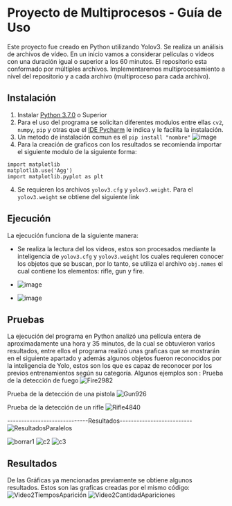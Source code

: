 # Proyecto de Multiprocesos   -  Guía de Uso
Este proyecto fue creado en Python utilizando Yolov3.
Se realiza un análisis de archivos de vídeo. En un inicio vamos a considerar películas o vídeos con una duración igual o superior a los 60 minutos. El repositorio esta conformado por múltiples archivos. Implementaremos multiprocesamiento a nivel del repositorio y a cada archivo (multiproceso para cada archivo).



## Instalación
1. Instalar [Python 3.7.0](https://www.python.org/downloads/release/python-370/) o Superior
2. Para el uso del programa se solicitan diferentes modulos entre ellas `cv2`, `numpy`, `pip` y otras que el [IDE Pycharm](https://www.jetbrains.com/es-es/pycharm/download/#section=windows) le indica y le facilita la instalación.
3. Un metodo de instalación comun es el `pip install "nombre"`
 ![image](https://user-images.githubusercontent.com/38516078/137266603-be925b19-62c4-4d0c-9248-d79e8f6bedf2.png)
4. Para la creación de graficos con los resultados se recomienda importar el siguiente modulo de la siguiente forma: 
```plain
import matplotlib
matplotlib.use('Agg')
import matplotlib.pyplot as plt

```


4. Se requieren los archivos `yolov3.cfg` y `yolov3.weight`. Para el `yolov3.weight` se obtiene del siguiente link 

## Ejecución
La ejecución funciona de la siguiente manera:

* Se realiza la lectura del los videos, estos son procesados mediante la inteligencia de `yolov3.cfg` y `yolov3.weight` los cuales requieren conocer los objetos que se buscan, por lo tanto, se utiliza el archivo  `obj.names` el cual contiene los elementos: rifle, gun y fire.

* ![image](https://user-images.githubusercontent.com/38516078/137435172-512d5410-753a-4e32-a8c2-2b83f1884231.png)
* ![image](https://habrastorage.org/webt/cl/rf/_j/clrf_jqzkt1qfszivfchhxkujv4.png )


## Pruebas
La ejecución del programa en Python analizó una película entera de aproximadamente una hora y 35 minutos, de la cual se obtuvieron varios resultados, entre ellos el programa realizó unas graficas que se mostrarán en el siguiente apartado y además algunos objetos fueron reconocidos por la inteligencia de Yolo, estos son los que es capaz de reconocer por los previos entrenamientos según su categoría.
Algunos ejemplos son : 
Prueba de la detección de fuego 
![Fire2982](https://user-images.githubusercontent.com/47863265/137429292-f8f34273-d851-4311-b665-2b4946b46410.png)

Prueba de la detección de una pistola
![Gun926](https://user-images.githubusercontent.com/47863265/137429409-84fcbc37-5cf7-4a28-a629-3504b0b6d6ef.png)

Prueba de la detección de un rifle
![Rifle4840](https://user-images.githubusercontent.com/47863265/137429452-7c562934-16f5-4c54-9aef-40343404d15e.png)

-----------------------------Resultados--------------------------
![ResultadosParalelos](https://user-images.githubusercontent.com/38516078/138137247-9ffe53ab-94fe-48f1-a36d-4cedb0bdc8b1.PNG)


![borrar1](https://user-images.githubusercontent.com/38516078/138139587-98d9f959-7180-4424-ae2f-ee30eeecc6ac.png)
![c2](https://user-images.githubusercontent.com/38516078/138140353-15af031d-2b70-4f0a-8bed-a49ff5ed68ed.jpg)
![c3](https://user-images.githubusercontent.com/38516078/138141040-68226244-2d20-4249-8778-763920917709.png)




## Resultados
De las Gráficas ya mencionadas previamente se obtiene algunos resultados.
Estos son las graficas creadas por el mismo código:  
![Video2TiemposAparición](https://user-images.githubusercontent.com/47863265/137416102-abf55165-8d42-4b3a-b7e3-aafc34d73ed8.png)
![Video2CantidadApariciones](https://user-images.githubusercontent.com/47863265/137416112-38090e76-bb5c-4c7e-a9c9-e77943debfd6.png)
